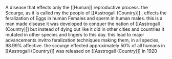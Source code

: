 A disease that effects only the [[Human]] reproductive process. the Scourge, as it is called my the people of [[Asstrogall (Country)]] , effects the feralization of Eggs in human Females and sperm in human males. this is a man made disease it was developed to conquer the nation of [[Asstrogall (Country)]] but instead  of dying out like it did in other cities and countries it mutated in  other species and lingers to this day. this lead to major advancements invitro feralization techniques making them, in all species, 98.99% affective.
the scourge effected approximately 50% of all humans in [[Asstrogall (Country)]]
was released on [[Asstrogall (Country)]] in 1920
